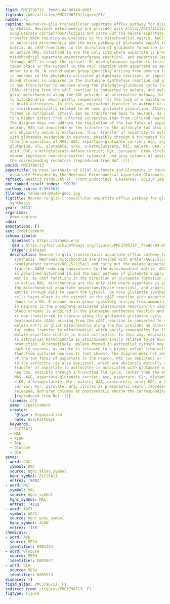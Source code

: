 ```yaml
---
figid: PMC3796713__fendo-04-00149-g001
figlink: /pmc/articles/PMC3796713/figure/F1/
number: F1
caption: Neuron-to-glia transcellular aspartate efflux pathway for glial glutamate
  synthesis. Neuronal mitochondria are provided with aralar/AGC1/Slc25a12 and the
  oxoglutarate carrier/OGC/Slc25a11 and carry out the malate-aspartate shuttle to
  transfer NADH reducing equivalents to the mitochondrial matrix. AGC1 is irreversible
  in polarized mitochondria and the main pathway of glutamate supply to the mitochondrial
  matrix. As cAST functions in the direction of glutamate formation in cells with
  an active MAS, mitochondria are the only site where aspartate is produced (in the
  mitochondrial aspartate aminotransferase reaction), and aspartate leaves the matrix
  through AGC1 to reach the cytosol. De novo glutamate synthesis in astroglial cells
  takes place in the cytosol in the cAST reaction with aspartate as amino-nitrogen
  donor to α-KG. A second amino group (possibly arising from ammonia itself formed
  in neurons in the phosphate-activated glutaminase reaction, or imported from the
  blood stream) is acquired in the glutamine synthetase reaction and glial glutamine
  is now transferred to neurons along the glutamate–glutamine cycle (not shown). Oxaloacetate
  (OAA) arising from the cAST reaction is converted to malate, and malate entry in
  glial mitochondria along the OGC provides an alternative pathway for redox transfer
  to mitochondria, which partly compensates for the lack of a malate-aspartate shuttle
  in brain astrocytes. In this way, equivalent transfer to astroglial mitochondria
  is stoichiometrically related to de novo glutamate production. Alternatively, malate
  formed in astroglial cytosol may be transferred back to neurons, as malate is released
  to a higher extent from cultured astrocytes than from cultured neurons () (not shown).
  The diagram does not address the regulation of the two fates of aspartate in the
  neuron, MAS (as depicted) or the transfer to the astrocyte (as also depicted), which
  are obviously mutually exclusive. Thus, transfer of aspartate to astrocytes is associated
  with glutamate oxidation in neurons, possibly through a truncated TCA cycle, rather
  than the operation of MAS. AGC, aspartate–glutamate carrier; Asp, aspartate; Gln,
  glutamine; Glu, glutamate; α-KG, α-ketoglutarate; Mal, malate; OAA, oxaloacetic
  acid; OGC, α-ketoglutarate–malate carrier; Pyr, pyruvate. Gray circles at presynaptic
  neuron represent neurotransmitter released; and gray columns at postsynaptic neuron
  the corresponding receptors [reproduced from Ref. ()].
pmcid: PMC3796713
papertitle: De novo Synthesis of Glial Glutamate and Glutamine in Young Mice Requires
  Aspartate Provided by the Neuronal Mitochondrial Aspartate-Glutamate Carrier Aralar/AGC1.
reftext: Beatriz Pardo, et al. Front Endocrinol (Lausanne). 2013;4:149.
pmc_ranked_result_index: '99170'
pathway_score: 0.9655613
filename: fendo-04-00149-g001.jpg
figtitle: Neuron-to-glia transcellular aspartate efflux pathway for glial glutamate
  synthesis
year: '2013'
organisms:
- Homo sapiens
ndex: ''
annotations: []
seo: CreativeWork
schema-jsonld:
  '@context': https://schema.org/
  '@id': https://pfocr.wikipathways.org/figures/PMC3796713__fendo-04-00149-g001.html
  '@type': Dataset
  description: Neuron-to-glia transcellular aspartate efflux pathway for glial glutamate
    synthesis. Neuronal mitochondria are provided with aralar/AGC1/Slc25a12 and the
    oxoglutarate carrier/OGC/Slc25a11 and carry out the malate-aspartate shuttle to
    transfer NADH reducing equivalents to the mitochondrial matrix. AGC1 is irreversible
    in polarized mitochondria and the main pathway of glutamate supply to the mitochondrial
    matrix. As cAST functions in the direction of glutamate formation in cells with
    an active MAS, mitochondria are the only site where aspartate is produced (in
    the mitochondrial aspartate aminotransferase reaction), and aspartate leaves the
    matrix through AGC1 to reach the cytosol. De novo glutamate synthesis in astroglial
    cells takes place in the cytosol in the cAST reaction with aspartate as amino-nitrogen
    donor to α-KG. A second amino group (possibly arising from ammonia itself formed
    in neurons in the phosphate-activated glutaminase reaction, or imported from the
    blood stream) is acquired in the glutamine synthetase reaction and glial glutamine
    is now transferred to neurons along the glutamate–glutamine cycle (not shown).
    Oxaloacetate (OAA) arising from the cAST reaction is converted to malate, and
    malate entry in glial mitochondria along the OGC provides an alternative pathway
    for redox transfer to mitochondria, which partly compensates for the lack of a
    malate-aspartate shuttle in brain astrocytes. In this way, equivalent transfer
    to astroglial mitochondria is stoichiometrically related to de novo glutamate
    production. Alternatively, malate formed in astroglial cytosol may be transferred
    back to neurons, as malate is released to a higher extent from cultured astrocytes
    than from cultured neurons () (not shown). The diagram does not address the regulation
    of the two fates of aspartate in the neuron, MAS (as depicted) or the transfer
    to the astrocyte (as also depicted), which are obviously mutually exclusive. Thus,
    transfer of aspartate to astrocytes is associated with glutamate oxidation in
    neurons, possibly through a truncated TCA cycle, rather than the operation of
    MAS. AGC, aspartate–glutamate carrier; Asp, aspartate; Gln, glutamine; Glu, glutamate;
    α-KG, α-ketoglutarate; Mal, malate; OAA, oxaloacetic acid; OGC, α-ketoglutarate–malate
    carrier; Pyr, pyruvate. Gray circles at presynaptic neuron represent neurotransmitter
    released; and gray columns at postsynaptic neuron the corresponding receptors
    [reproduced from Ref. ()].
  license: CC0
  name: CreativeWork
  creator:
    '@type': Organization
    name: WikiPathways
  keywords:
  - SLC25A11
  - MAL
  - ACAN
  - Asp
  - Glucose
  - Gln
genes:
- word: OGC
  symbol: OGC
  source: hgnc_alias_symbol
  hgnc_symbol: SLC25A11
  entrez: '8402'
- word: Mal
  symbol: MAL
  source: hgnc_symbol
  hgnc_symbol: MAL
  entrez: '4118'
- word: AGC1
  symbol: AGC1
  source: hgnc_prev_symbol
  hgnc_symbol: ACAN
  entrez: '176'
chemicals:
- word: Asp
  source: MESH
  identifier: D001224
- word: Glucose
  source: MESH
  identifier: D005947
- word: Gln
  source: MESH
  identifier: D005973
diseases: []
figid_alias: PMC3796713__F1
redirect_from: /figures/PMC3796713__F1
figtype: Figure
---
```

